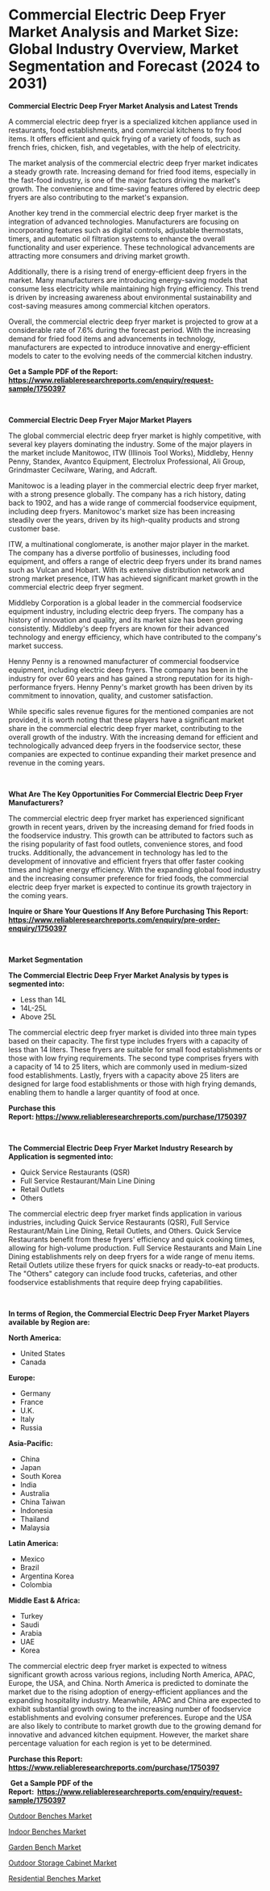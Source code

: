 <p><h1>Commercial Electric Deep Fryer Market Analysis and Market Size: Global Industry Overview, Market Segmentation and Forecast (2024 to 2031)</h1></p><p><strong>Commercial Electric Deep Fryer Market Analysis and Latest Trends</strong></p>
<p><p>A commercial electric deep fryer is a specialized kitchen appliance used in restaurants, food establishments, and commercial kitchens to fry food items. It offers efficient and quick frying of a variety of foods, such as french fries, chicken, fish, and vegetables, with the help of electricity.</p><p>The market analysis of the commercial electric deep fryer market indicates a steady growth rate. Increasing demand for fried food items, especially in the fast-food industry, is one of the major factors driving the market's growth. The convenience and time-saving features offered by electric deep fryers are also contributing to the market's expansion.</p><p>Another key trend in the commercial electric deep fryer market is the integration of advanced technologies. Manufacturers are focusing on incorporating features such as digital controls, adjustable thermostats, timers, and automatic oil filtration systems to enhance the overall functionality and user experience. These technological advancements are attracting more consumers and driving market growth.</p><p>Additionally, there is a rising trend of energy-efficient deep fryers in the market. Many manufacturers are introducing energy-saving models that consume less electricity while maintaining high frying efficiency. This trend is driven by increasing awareness about environmental sustainability and cost-saving measures among commercial kitchen operators.</p><p>Overall, the commercial electric deep fryer market is projected to grow at a considerable rate of 7.6% during the forecast period. With the increasing demand for fried food items and advancements in technology, manufacturers are expected to introduce innovative and energy-efficient models to cater to the evolving needs of the commercial kitchen industry.</p></p>
<p><strong>Get a Sample PDF of the Report:&nbsp; <a href="https://www.reliableresearchreports.com/enquiry/request-sample/1750397">https://www.reliableresearchreports.com/enquiry/request-sample/1750397</a></strong></p>
<p>&nbsp;</p>
<p><strong>Commercial Electric Deep Fryer Major Market Players</strong></p>
<p><p>The global commercial electric deep fryer market is highly competitive, with several key players dominating the industry. Some of the major players in the market include Manitowoc, ITW (Illinois Tool Works), Middleby, Henny Penny, Standex, Avantco Equipment, Electrolux Professional, Ali Group, Grindmaster Cecilware, Waring, and Adcraft.</p><p>Manitowoc is a leading player in the commercial electric deep fryer market, with a strong presence globally. The company has a rich history, dating back to 1902, and has a wide range of commercial foodservice equipment, including deep fryers. Manitowoc's market size has been increasing steadily over the years, driven by its high-quality products and strong customer base.</p><p>ITW, a multinational conglomerate, is another major player in the market. The company has a diverse portfolio of businesses, including food equipment, and offers a range of electric deep fryers under its brand names such as Vulcan and Hobart. With its extensive distribution network and strong market presence, ITW has achieved significant market growth in the commercial electric deep fryer segment.</p><p>Middleby Corporation is a global leader in the commercial foodservice equipment industry, including electric deep fryers. The company has a history of innovation and quality, and its market size has been growing consistently. Middleby's deep fryers are known for their advanced technology and energy efficiency, which have contributed to the company's market success.</p><p>Henny Penny is a renowned manufacturer of commercial foodservice equipment, including electric deep fryers. The company has been in the industry for over 60 years and has gained a strong reputation for its high-performance fryers. Henny Penny's market growth has been driven by its commitment to innovation, quality, and customer satisfaction.</p><p>While specific sales revenue figures for the mentioned companies are not provided, it is worth noting that these players have a significant market share in the commercial electric deep fryer market, contributing to the overall growth of the industry. With the increasing demand for efficient and technologically advanced deep fryers in the foodservice sector, these companies are expected to continue expanding their market presence and revenue in the coming years.</p></p>
<p>&nbsp;</p>
<p><strong>What Are The Key Opportunities For Commercial Electric Deep Fryer Manufacturers?</strong></p>
<p><p>The commercial electric deep fryer market has experienced significant growth in recent years, driven by the increasing demand for fried foods in the foodservice industry. This growth can be attributed to factors such as the rising popularity of fast food outlets, convenience stores, and food trucks. Additionally, the advancement in technology has led to the development of innovative and efficient fryers that offer faster cooking times and higher energy efficiency. With the expanding global food industry and the increasing consumer preference for fried foods, the commercial electric deep fryer market is expected to continue its growth trajectory in the coming years.</p></p>
<p><strong>Inquire or Share Your Questions If Any Before Purchasing This Report: <a href="https://www.reliableresearchreports.com/enquiry/pre-order-enquiry/1750397">https://www.reliableresearchreports.com/enquiry/pre-order-enquiry/1750397</a></strong></p>
<p>&nbsp;</p>
<p><strong>Market Segmentation</strong></p>
<p><strong>The Commercial Electric Deep Fryer Market Analysis by types is segmented into:</strong></p>
<p><ul><li>Less than 14L</li><li>14L-25L</li><li>Above 25L</li></ul></p>
<p><p>The commercial electric deep fryer market is divided into three main types based on their capacity. The first type includes fryers with a capacity of less than 14 liters. These fryers are suitable for small food establishments or those with low frying requirements. The second type comprises fryers with a capacity of 14 to 25 liters, which are commonly used in medium-sized food establishments. Lastly, fryers with a capacity above 25 liters are designed for large food establishments or those with high frying demands, enabling them to handle a larger quantity of food at once.</p></p>
<p><strong>Purchase this Report:&nbsp;<a href="https://www.reliableresearchreports.com/purchase/1750397">https://www.reliableresearchreports.com/purchase/1750397</a></strong></p>
<p>&nbsp;</p>
<p><strong>The Commercial Electric Deep Fryer Market Industry Research by Application is segmented into:</strong></p>
<p><ul><li>Quick Service Restaurants (QSR)</li><li>Full Service Restaurant/Main Line Dining</li><li>Retail Outlets</li><li>Others</li></ul></p>
<p><p>The commercial electric deep fryer market finds application in various industries, including Quick Service Restaurants (QSR), Full Service Restaurant/Main Line Dining, Retail Outlets, and Others. Quick Service Restaurants benefit from these fryers' efficiency and quick cooking times, allowing for high-volume production. Full Service Restaurants and Main Line Dining establishments rely on deep fryers for a wide range of menu items. Retail Outlets utilize these fryers for quick snacks or ready-to-eat products. The "Others" category can include food trucks, cafeterias, and other foodservice establishments that require deep frying capabilities.</p></p>
<p>&nbsp;</p>
<p><strong>In terms of Region, the Commercial Electric Deep Fryer Market Players available by Region are:</strong></p>
<p>
    <p> <strong> North America: </strong>
        <ul>
            <li>United States</li>
            <li>Canada</li>
        </ul>
        </p> 
    <p> <strong> Europe: </strong>
        <ul>
            <li>Germany</li>
            <li>France</li>
            <li>U.K.</li>
            <li>Italy</li>
            <li>Russia</li>
        </ul>
        </p> 
    <p> <strong> Asia-Pacific: </strong>
        <ul>
            <li>China</li>
            <li>Japan</li>
            <li>South Korea</li>
            <li>India</li>
            <li>Australia</li>
            <li>China Taiwan</li>
            <li>Indonesia</li>
            <li>Thailand</li>
            <li>Malaysia</li>
        </ul>
        </p> 
    <p> <strong> Latin America: </strong>
        <ul>
            <li>Mexico</li>
            <li>Brazil</li>
            <li>Argentina Korea</li>
            <li>Colombia</li>
        </ul>
        </p> 
    <p> <strong> Middle East & Africa: </strong>
        <ul>
            <li>Turkey</li>
            <li>Saudi</li>
            <li>Arabia</li>
            <li>UAE</li>
            <li>Korea</li>
        </ul>
    </p>
    </p>
<p><p>The commercial electric deep fryer market is expected to witness significant growth across various regions, including North America, APAC, Europe, the USA, and China. North America is predicted to dominate the market due to the rising adoption of energy-efficient appliances and the expanding hospitality industry. Meanwhile, APAC and China are expected to exhibit substantial growth owing to the increasing number of foodservice establishments and evolving consumer preferences. Europe and the USA are also likely to contribute to market growth due to the growing demand for innovative and advanced kitchen equipment. However, the market share percentage valuation for each region is yet to be determined.</p></p>
<p><strong>Purchase this Report: <a href="https://www.reliableresearchreports.com/purchase/1750397">https://www.reliableresearchreports.com/purchase/1750397</a></strong></p>
<p>&nbsp;<strong>Get a Sample PDF of the Report:&nbsp;&nbsp;<a href="https://www.reliableresearchreports.com/enquiry/request-sample/1750397">https://www.reliableresearchreports.com/enquiry/request-sample/1750397</a></strong></p>
<p><strong></strong></p>
<p><p><a href="https://github.com/lilstefpacute/Market-Research-Report-List-2/blob/main/outdoor-benches-market.md">Outdoor Benches Market</a></p><p><a href="https://github.com/AKSHATREPORTPRIME/Market-Research-Report-List-2/blob/main/indoor-benches-market.md">Indoor Benches Market</a></p><p><a href="https://github.com/FassouRP/Market-Research-Report-List-2/blob/main/garden-bench-market.md">Garden Bench Market</a></p><p><a href="https://github.com/ashepherd82/Market-Research-Report-List-2/blob/main/outdoor-storage-cabinet-market.md">Outdoor Storage Cabinet Market</a></p><p><a href="https://github.com/rexevange/Market-Research-Report-List-2/blob/main/residential-benches-market.md">Residential Benches Market</a></p></p>